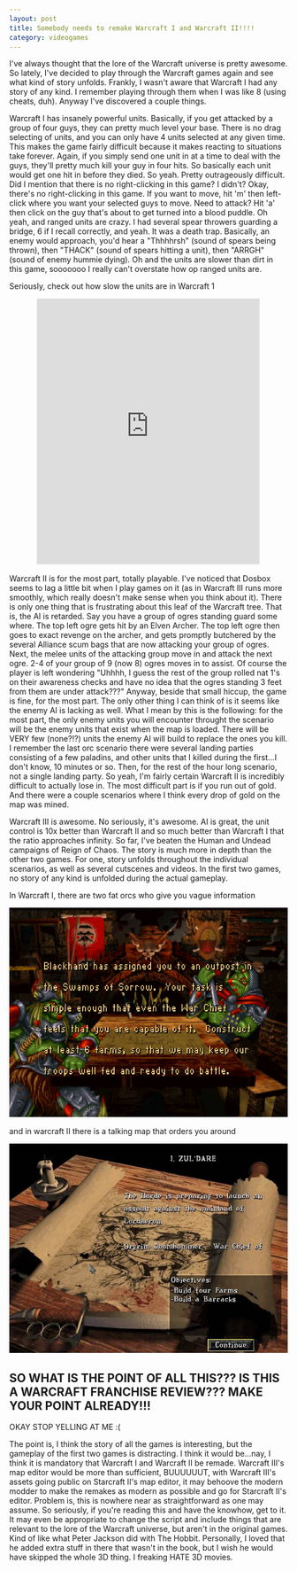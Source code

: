 ```yaml
---
layout: post
title: Somebody needs to remake Warcraft I and Warcraft II!!!!
category: videogames
---
```


I've always thought that the lore of the Warcraft universe is pretty awesome. So
lately, I've decided to play through the Warcraft games again and see what kind
of story unfolds. Frankly, I wasn't aware that Warcraft I had any story of any
kind. I remember playing through them when I was like 8 (using cheats, duh).
Anyway I've discovered a couple things.

Warcraft I has insanely powerful units. Basically, if you get attacked by a
group of four guys, they can pretty much level your base. There is no drag
selecting of units, and you can only have 4 units selected at any given time.
This makes the game fairly difficult because it makes reacting to situations
take forever. Again, if you simply send one unit in at a time to deal with the
guys, they'll pretty much kill your guy in four hits. So basically each unit
would get one hit in before they died. So yeah. Pretty outrageously difficult.
Did I mention that there is no right-clicking in this game? I didn't? Okay,
there's no right-clicking in this game. If you want to move, hit 'm' then
left-click where you want your selected guys to move. Need to attack? Hit 'a'
then click on the guy that's about to get turned into a blood puddle. Oh yeah,
and ranged units are crazy. I had several spear throwers guarding a bridge, 6 if
I recall correctly, and yeah. It was a death trap. Basically, an enemy would
approach, you'd hear a "Thhhhrsh" (sound of spears being thrown), then "THACK"
(sound of spears hitting a unit), then "ARRGH" (sound of enemy hummie dying). Oh
and the units are slower than dirt in this game, sooooooo I really can't
overstate how op ranged units are.

Seriously, check out how slow the units are in Warcraft 1

<div style="text-align: center;">
<iframe style="width: 80%; height: calc(80vw * .75); max-width: 640px; max-height: 480px;"
src="https://www.youtube.com/embed/M7g90VvETiU?theme=light&showinfo=0"
frameborder="0" allowfullscreen="allowfullscreen">&nbsp;</iframe>
</div>

Warcraft II is for the most part, totally playable. I've noticed that Dosbox
seems to lag a little bit when I play games on it (as in Warcraft III runs more
smoothly, which really doesn't make sense when you think about it). There is
only one thing that is frustrating about this leaf of the Warcraft tree. That
is, the AI is retarded. Say you have a group of ogres standing guard some where.
The top left ogre gets hit by an Elven Archer. The top left ogre then goes to
exact revenge on the archer, and gets promptly butchered by the several Alliance
scum bags that are now attacking your group of ogres. Next, the melee units of
the attacking group move in and attack the next ogre. 2-4 of your group of 9
(now 8) ogres moves in to assist. Of course the player is left wondering "Uhhhh,
I guess the rest of the group rolled nat 1's on their awareness checks and have
no idea that the ogres standing 3 feet from them are under attack???" Anyway,
beside that small hiccup, the game is fine, for the most part. The only other
thing I can think of is it seems like the enemy AI is lacking as well. What I
mean by this is the following: for the most part, the only enemy units you will
encounter throught the scenario will be the enemy units that exist when the map
is loaded. There will be VERY few (none?!?) units the enemy AI will build to
replace the ones you kill. I remember the last orc scenario there were several
landing parties consisting of a few paladins, and other units that I killed
during the first...I don't know, 10 minutes or so. Then, for the rest of the
hour long scenario, not a single landing party. So yeah, I'm fairly certain
Warcraft II is incredibly difficult to actually lose in. The most difficult part
is if you run out of gold. And there were a couple scenarios where I think every
drop of gold on the map was mined.

Warcraft III is awesome. No seriously, it's awesome. AI is great, the unit
control is 10x better than Warcraft II and so much better than Warcraft I that
the ratio approaches infinity. So far, I've beaten the Human and Undead
campaigns of Reign of Chaos. The story is much more in depth than the other two
games. For one, story unfolds throughout the individual scenarios, as well as
several cutscenes and videos. In the first two games, no story of any kind is
unfolded during the actual gameplay.

In Warcraft I, there are two fat orcs who give you vague information

![War1](/public/img/warcraft/2015-03-22-warcraft3/war1.png)

and in warcraft II there is a talking map that orders you around

<picture>
  <source srcset="/public/img/warcraft/2015-03-22-warcraft3/war2.webp" type="image/webp">
  <source srcset="/public/img/warcraft/2015-03-22-warcraft3/war2.jpg" type="image/jpeg">
  <img src="/public/img/warcraft/2015-03-22-warcraft3/war2.jpg" alt="Oops, this isn't right!">
</picture>

## SO WHAT IS THE POINT OF ALL THIS??? IS THIS A WARCRAFT FRANCHISE REVIEW??? MAKE YOUR POINT ALREADY!!!

OKAY STOP YELLING AT ME :(

The point is, I think the story of all the games is interesting, but the
gameplay of the first two games is distracting. I think it would be...nay, I
think it is mandatory that Warcraft I and Warcraft II be remade. Warcraft III's
map editor would be more than sufficient, BUUUUUUT, with Warcraft III's assets
going public on Starcraft II's map editor, it may behoove the modern modder to
make the remakes as modern as possible and go for Starcraft II's editor. Problem
is, this is nowhere near as straightforward as one may assume. So seriously, if
you're reading this and have the knowhow, get to it. It may even be appropriate
to change the script and include things that are relevant to the lore of the
Warcraft universe, but aren't in the original games. Kind of like what Peter
Jackson did with The Hobbit. Personally, I loved that he added extra stuff in
there that wasn't in the book, but I wish he would have skipped the whole 3D
thing. I freaking HATE 3D movies.
